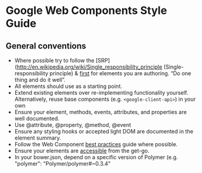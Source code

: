 # Google Web Components Style Guide

## General conventions

* Where possible try to follow the [SRP](http://en.wikipedia.org/wiki/Single_responsibility_principle (Single-responsibility principle) & [first](http://addyosmani.com/first) for elements you are authoring. “Do one thing and do it well”.
* All elements should use [<seed-element>](https://github.com/PolymerLabs/seed-element) as a starting point.
* Extend existing elements over re-implementing functionality yourself. Alternatively, reuse base components (e.g. `<google-client-api>`) in your own
* Ensure your element, methods, events, attributes, and properties are well documented.
* Use @attribute, @property, @method, @event
* Ensure any styling hooks or accepted light DOM are documented in the element summary.
* Follow the Web Component [best practices](http://webcomponents.org/articles/web-components-best-practices/) guide where possible.
* Ensure your elements are [accessible](http://www.polymer-project.org/articles/accessible-web-components.html) from the get-go. 
* In your bower.json, depend on a specific version of Polymer (e.g. "polymer": "Polymer/polymer#~0.3.4"
